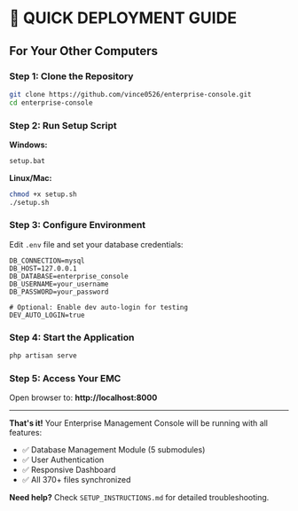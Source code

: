 # 🚀 QUICK DEPLOYMENT GUIDE 

## For Your Other Computers

### Step 1: Clone the Repository
```bash
git clone https://github.com/vince0526/enterprise-console.git
cd enterprise-console
```

### Step 2: Run Setup Script

**Windows:**
```cmd
setup.bat
```

**Linux/Mac:**
```bash
chmod +x setup.sh
./setup.sh
```

### Step 3: Configure Environment
Edit `.env` file and set your database credentials:
```env
DB_CONNECTION=mysql
DB_HOST=127.0.0.1  
DB_DATABASE=enterprise_console
DB_USERNAME=your_username
DB_PASSWORD=your_password

# Optional: Enable dev auto-login for testing
DEV_AUTO_LOGIN=true
```

### Step 4: Start the Application
```bash
php artisan serve
```

### Step 5: Access Your EMC
Open browser to: **http://localhost:8000**

---

**That's it!** Your Enterprise Management Console will be running with all features:
- ✅ Database Management Module (5 submodules)
- ✅ User Authentication  
- ✅ Responsive Dashboard
- ✅ All 370+ files synchronized

**Need help?** Check `SETUP_INSTRUCTIONS.md` for detailed troubleshooting.